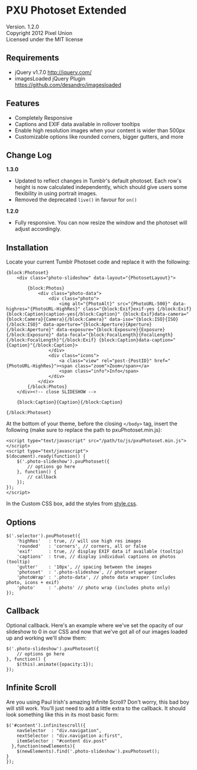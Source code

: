 # PXU Photoset Extended

Version. 1.2.0  
Copyright 2012 Pixel Union  
Licensed under the MIT license  

## Requirements

* jQuery v1.7.0 http://jquery.com/
* imagesLoaded jQuery Plugin https://github.com/desandro/imagesloaded

## Features

* Completely Responsive
* Captions and EXIF data available in rollover tooltips
* Enable high resolution images when your content is wider than 500px
* Customizable options like rounded corners, bigger gutters, and more

## Change Log

**1.3.0**

*   Updated to reflect changes in Tumblr's default photoset. Each row's height is now calculated independently, which should give users some flexibility in using portrait images.
*   Removed the deprecated `live()` in favour for `on()`

**1.2.0**

* Fully responsive. You can now resize the window and the photoset will adjust accordingly.

## Installation

Locate your current Tumblr Photoset code and replace it with the following:

    {block:Photoset}
        <div class="photo-slideshow" data-layout="{PhotosetLayout}">

            {block:Photos}
                <div class="photo-data">
                    <div class="photo">
                        <img alt="{PhotoAlt}" src="{PhotoURL-500}" data-highres="{PhotoURL-HighRes}" class="{block:Exif}exif-yes {/block:Exif}{block:Caption}caption-yes{/block:Caption}" {block:Exif}data-camera="{block:Camera}{Camera}{/block:Camera}" data-iso="{block:ISO}{ISO}{/block:ISO}" data-aperture="{block:Aperture}{Aperture}{/block:Aperture}" data-exposure="{block:Exposure}{Exposure}{/block:Exposure}" data-focal="{block:FocalLength}{FocalLength}{/block:FocalLength}"{/block:Exif} {block:Caption}data-caption="{Caption}"{/block:Caption}>
                    </div>
                    <div class="icons">
                        <a class="view" rel="post-{PostID}" href="{PhotoURL-HighRes}"><span class="zoom">Zoom</span></a>
                        <span class="info">Info</span>
                    </div>
                </div>
            {/block:Photos}
        </div><!-- close SLIDESHOW -->

        {block:Caption}{Caption}{/block:Caption}

    {/block:Photoset}

At the bottom of your theme, before the closing `</body>` tag, insert the following (make sure to replace the path to pxuPhotoset.min.js):

	<script type="text/javascript" src="/path/to/js/pxuPhotoset.min.js"></script>
	<script type="text/javascript">
	$(document).ready(function() {
		$('.photo-slideshow').pxuPhotoset({
			// options go here
		}, function() {
			// callback
		});
	});
	</script>

In the Custom CSS box, add the styles from <a href="https://github.com/PixelUnion/Extended-Tumblr-Photoset/blob/master/css/style.css">style.css</a>.

## Options

	$('.selector').pxuPhotoset({
		'highRes'   : true, // will use high res images
		'rounded'   : 'corners', // corners, all or false
		'exif'      : true, // display EXIF data if available (tooltip)
		'captions'  : true, // display individual captions on photos (tooltip)
		'gutter'    : '10px', // spacing between the images
		'photoset'  : '.photo-slideshow', // photoset wrapper
		'photoWrap' : '.photo-data', // photo data wrapper (includes photo, icons + exif)
		'photo'     : '.photo' // photo wrap (includes photo only)
	});

## Callback

Optional callback. Here's an example where we've set the opacity of our slideshow to 0 in our CSS and now that we've got all of our images loaded up and working we'll show them:

	$('.photo-slideshow').pxuPhotoset({
		// options go here
	}, function() {
		$(this).animate({opacity:1});
	});

## Infinite Scroll

Are you using Paul Irish's amazing Infinite Scroll? Don't worry, this bad boy will still work. You'll just need to add a little extra to the callback. It should look something like this in its most basic form:

	$('#content').infinitescroll({
	    navSelector  : "div.navigation",            
	    nextSelector : "div.navigation a:first",    
	    itemSelector : "#content div.post"          
	  },function(newElements){
	  	$(newElements).find('.photo-slideshow').pxuPhotoset();
    }
	});
